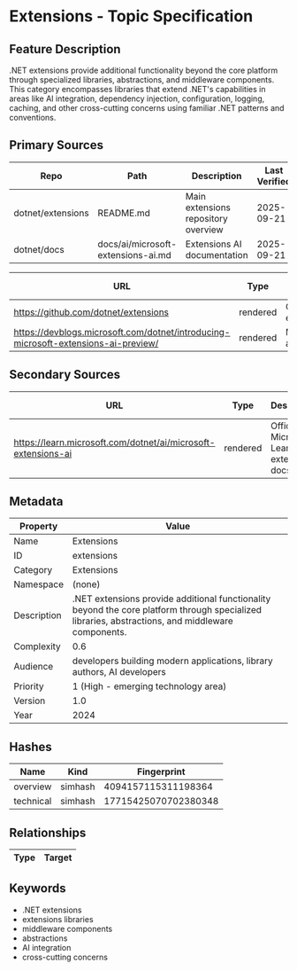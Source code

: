 # Extensions - Topic Specification

## Feature Description

.NET extensions provide additional functionality beyond the core platform through specialized libraries, abstractions, and middleware components. This category encompasses libraries that extend .NET's capabilities in areas like AI integration, dependency injection, configuration, logging, caching, and other cross-cutting concerns using familiar .NET patterns and conventions.

## Primary Sources

| Repo | Path | Description | Last Verified |
| --- | --- | --- | --- |
| dotnet/extensions | README.md | Main extensions repository overview | 2025-09-21 |
| dotnet/docs | docs/ai/microsoft-extensions-ai.md | Extensions AI documentation | 2025-09-21 |

| URL | Type | Description | Last Verified |
| --- | --- | --- | --- |
| https://github.com/dotnet/extensions | rendered | Official .NET extensions repository | 2025-09-21 |
| https://devblogs.microsoft.com/dotnet/introducing-microsoft-extensions-ai-preview/ | rendered | Microsoft.Extensions.AI announcement | 2025-09-21 |

## Secondary Sources

| URL | Type | Description | Last Verified |
| --- | --- | --- | --- |
| https://learn.microsoft.com/dotnet/ai/microsoft-extensions-ai | rendered | Official Microsoft Learn AI extensions docs | 2025-09-21 |

## Metadata

| Property | Value |
| --- | --- |
| Name | Extensions |
| ID | extensions |
| Category | Extensions |
| Namespace | (none) |
| Description | .NET extensions provide additional functionality beyond the core platform through specialized libraries, abstractions, and middleware components. |
| Complexity | 0.6 |
| Audience | developers building modern applications, library authors, AI developers |
| Priority | 1 (High - emerging technology area) |
| Version | 1.0 |
| Year | 2024 |

## Hashes

| Name | Kind | Fingerprint |
|------|------|-------------|
| overview | simhash | 4094157115311198364 |
| technical | simhash | 17715425070702380348 |

## Relationships

| Type | Target |
| --- | --- |

## Keywords

- .NET extensions
- extensions libraries
- middleware components
- abstractions
- AI integration
- cross-cutting concerns
